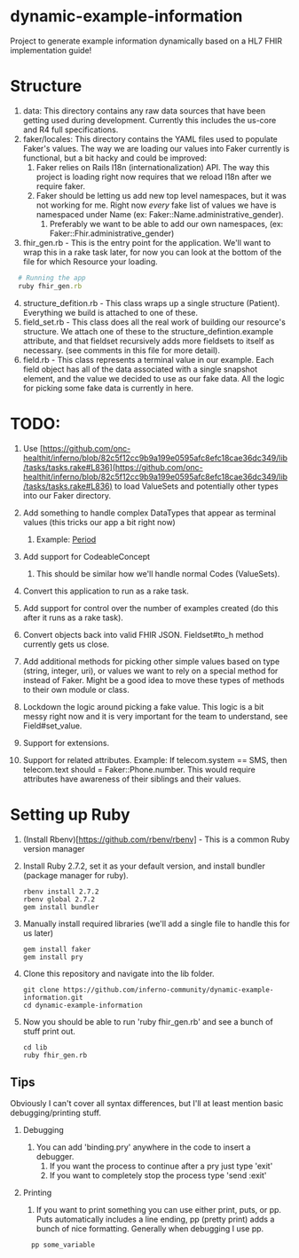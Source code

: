 # dynamic-example-information
Project to generate example information dynamically based on a HL7 FHIR implementation guide!


# Structure

1. data: This directory contains any raw data sources that have been getting used during development. Currently this includes the us-core and R4 full specifications.
2. faker/locales: This directory contains the YAML files used to populate Faker's values. The way we are loading our values into Faker currently is functional, but a bit hacky and could be improved:
    1. Faker relies on Rails I18n (internationalization) API. The way this project is loading right now requires that we reload I18n after we require faker.
    2. Faker should be letting us add new top level namespaces, but it was not working for me. Right now *every* fake list of values we have is namespaced under Name (ex: Faker::Name.administrative_gender).
        1. Preferably we want to be able to add our own namespaces, (ex: Faker::Fhir.administrative_gender)
3. fhir_gen.rb - This is the entry point for the application. We'll want to wrap this in a rake task later, for now you can look at the bottom of the file for which Resource your loading.
```ruby
  # Running the app
  ruby fhir_gen.rb
```
4. structure_defition.rb - This class wraps up a single structure (Patient). Everything we build is attached to one of these.
5. field_set.rb - This class does all the real work of building our resource's structure. We attach one of these to the structure_defintion.example attribute, and that fieldset recursively adds more fieldsets to itself as necessary. (see comments in this file for more detail).
6. field.rb - This class represents a terminal value in our example. Each field object has all of the data associated with a single snapshot element, and the value we decided to use as our fake data. All the logic for picking some fake data is currently in here.

# TODO:
1. Use [https://github.com/onc-healthit/inferno/blob/82c5f12cc9b9a199e0595afc8efc18cae36dc349/lib/tasks/tasks.rake#L836](https://github.com/onc-healthit/inferno/blob/82c5f12cc9b9a199e0595afc8efc18cae36dc349/lib/tasks/tasks.rake#L836) to load ValueSets and potentially other types into our Faker directory.

2. Add something to handle complex DataTypes that appear as terminal values (this tricks our app a bit right now)
    1. Example: [Period](http://hl7.org/fhir/us/core/StructureDefinition-us-core-patient-definitions.html#Patient.telecom.period)

3. Add support for CodeableConcept
    1. This should be similar how we'll handle normal Codes (ValueSets).

4. Convert this application to run as a rake task.

5. Add support for control over the number of examples created (do this after it runs as a rake task).

6. Convert objects back into valid FHIR JSON. Fieldset#to_h method currently gets us close.

7. Add additional methods for picking other simple values based on type (string, integer, uri), or values we want to rely on a special method for instead of Faker. Might be a good idea to move these types of methods to their own module or class.

8. Lockdown the logic around picking a fake value. This logic is a bit messy right now and it is very important for the team to understand, see Field#set_value.

9. Support for extensions.

10. Support for related attributes. Example: If telecom.system == SMS, then telecom.text should = Faker::Phone.number. This would require attributes have awareness of their siblings and their values.

# Setting up Ruby
1. (Install Rbenv)[https://github.com/rbenv/rbenv] - This is a common Ruby version manager
2. Install Ruby 2.7.2, set it as your default version, and install bundler (package manager for ruby).
    ```
    rbenv install 2.7.2
    rbenv global 2.7.2
    gem install bundler
    ```
3. Manually install required libraries (we'll add a single file to handle this for us later)
    ```
    gem install faker
    gem install pry
    ```

4. Clone this repository and navigate into the lib folder.
    ```
    git clone https://github.com/inferno-community/dynamic-example-information.git
    cd dynamic-example-information
    ```
5. Now you should be able to run 'ruby fhir_gen.rb' and see a bunch of stuff print out.
    ```
    cd lib
    ruby fhir_gen.rb
    ```

## Tips

Obviously I can't cover all syntax differences, but I'll at least mention basic debugging/printing stuff.

1. Debugging
    1. You can add 'binding.pry' anywhere in the code to insert a debugger.
        1. If you want the process to continue after a pry just type 'exit'
        2. If you want to completely stop the process type 'send :exit'

2. Printing
    1. If you want to print something you can use either print, puts, or pp. Puts automatically includes a line ending, pp (pretty print) adds a bunch of nice formatting. Generally when debugging I use pp.
    ```ruby
      pp some_variable
    ```